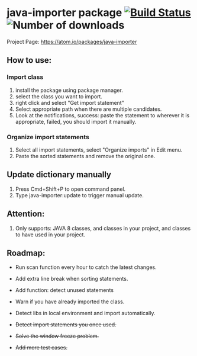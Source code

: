# java-importer package [![Build Status](https://travis-ci.org/CodeMySky/java-importer.svg?branch=master)](https://travis-ci.org/CodeMySky/java-importer) ![Number of downloads](https://img.shields.io/apm/dm/java-importer.svg?style=flat-square)
Project Page: https://atom.io/packages/java-importer 

## How to use:
### Import class
1. install the package using package manager.
2. select the class you want to import.
3. right click and select "Get import statement"
  1. Select appropriate path when there are multiple candidates.
4. Look at the notifications, success: paste the statement to wherever it is appropriate, failed, you should import it manually.

### Organize import statements
1. Select all import statements, select "Organize imports" in Edit menu.
2. Paste the sorted statements and remove the original one.

## Update dictionary manually
1. Press Cmd+Shift+P to open command panel.
2. Type java-importer:update to trigger manual update.

## Attention:
1. Only supports: JAVA 8 classes, and classes in your project, and classes to have used in your project.

## Roadmap:
- Run scan function every hour to catch the latest changes.
- Add extra line break when sorting statements.
- Add function: detect unused statements
- Warn if you have already imported the class.
- Detect libs in local environment and import automatically.

- ~~Detect import statements you once used.~~
- ~~Solve the window freeze problem.~~
- ~~Add more test cases.~~
